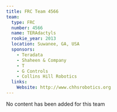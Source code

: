 ```yaml
---
title: FRC Team 4566
team:
  type: FRC
  number: 4566
  name: TERAdactyls
  rookie_year: 2013
  location: Suwanee, GA, USA
  sponsors:
    - Teradata
    - Shaheen & Company
    - T
    - G Controls
    - Collins Hill Robotics
  links:
    Website: http://www.chhsrobotics.org
---
```

No content has been added for this team